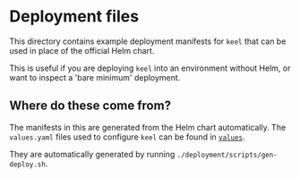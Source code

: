 # Deployment files

This directory contains example deployment manifests for `keel` that can
be used in place of the official Helm chart.

This is useful if you are deploying `keel` into an environment without
Helm, or want to inspect a 'bare minimum' deployment.

## Where do these come from?

The manifests in this are generated from the Helm chart automatically.
The `values.yaml` files used to configure `keel` can be found in
[`values`](./values/).

They are automatically generated by running `./deployment/scripts/gen-deploy.sh`.
